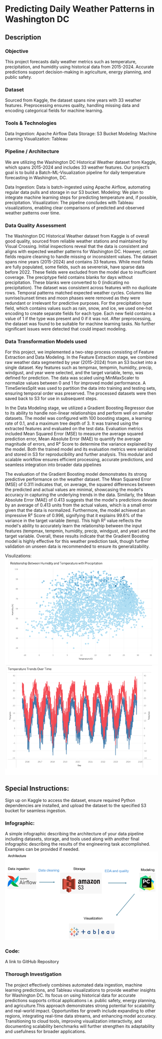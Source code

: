 # Predicting Daily Weather Patterns in Washington DC

## Description

### Objective
This project forecasts daily weather metrics such as temperature, precipitation, and humidity using historical data from 2015-2024. Accurate predictions support decision-making in agriculture, energy planning, and public safety.

### Dataset
Sourced from Kaggle, the dataset spans nine years with 33 weather features. Preprocessing ensures quality, handling missing data and encoding categorical fields for machine learning.

### Tools & Technologies
Data Ingestion: Apache Airflow
Data Storage: S3 Bucket
Modeling: Machine Learning
Visualization: Tableau

### Pipeline / Architecture
We are utilizing the Washington DC Historical Weather dataset from Kaggle, which spans 2015-2024 and includes 33 weather features. Our project’s goal is to build a Batch-ML-Visualization pipeline for daily temperature forecasting in Washington, DC.

Data Ingestion: Data is batch-ingested using Apache Airflow, automating regular data pulls and storage in our S3 bucket.
Modeling: We plan to integrate machine learning steps for predicting temperature and, if possible, precipitation.
Visualization: The pipeline concludes with Tableau visualizations, enabling clear comparisons of predicted and observed weather patterns over time.

### Data Quality Assessment
The Washington DC Historical Weather dataset from Kaggle is of overall good quality, sourced from reliable weather stations and maintained by Visual Crossing. Initial inspections reveal that the data is consistent and aligns with expected weather patterns for Washington DC. However, certain fields require cleaning to handle missing or inconsistent values.
The dataset spans nine years (2015-2024) and contains 33 features. While most fields are fully populated, some fields, such as severerisk, have sparse data before 2022. These fields were excluded from the model due to insufficient coverage. The preciptype field contains blanks for days without precipitation. These blanks were converted to 0 (indicating no precipitation).
The dataset was consistent across features with no duplicate rows. Temporal patterns matched expected weather cycles. Columns like sunrise/sunset times and moon phases were removed as they were redundant or irrelevant for predictive purposes.
For the precipitation type field, which contains values such as rain, snow, and ice, we used one-hot encoding to create separate fields for each type. Each new field contains a value of 1 if the type was present and 0 if it was not.
After preprocessing, the dataset was found to be suitable for machine learning tasks. No further significant issues were detected that could impact modeling.

### Data Transformation Models used


For this project, we implemented a two-step process consisting of Feature Extraction and Data Modeling. In the Feature Extraction stage, we combined raw weather data segmented by year (2015–2024) from an S3 bucket into a single dataset. Key features such as tempmax, tempmin, humidity, precip, windgust, and year were selected, and the target variable, temp, was defined for prediction. The data was scaled using MinMaxScaler to normalize values between 0 and 1 for improved model performance. A TimeSeriesSplit was used to partition the data into training and testing sets, ensuring temporal order was preserved. The processed datasets were then saved back to S3 for use in subsequent steps.

In the Data Modeling stage, we utilized a Gradient Boosting Regressor due to its ability to handle non-linear relationships and perform well on smaller datasets. The model was configured with 100 boosting stages, a learning rate of 0.1, and a maximum tree depth of 3. It was trained using the extracted features and evaluated on the test data. Evaluation metrics included Mean Squared Error (MSE) to measure the average squared prediction error, Mean Absolute Error (MAE) to quantify the average magnitude of errors, and R² Score to determine the variance explained by the model. Both the trained model and its evaluation metrics were serialized and stored in S3 for reproducibility and further analysis. This modular and scalable workflow ensures efficient processing, accurate predictions, and seamless integration into broader data pipelines

The evaluation of the Gradient Boosting model demonstrates its strong predictive performance on the weather dataset. The Mean Squared Error (MSE) of 0.311 indicates that, on average, the squared differences between the predicted and actual values are minimal, showcasing the model's accuracy in capturing the underlying trends in the data. Similarly, the Mean Absolute Error (MAE) of 0.413 suggests that the model's predictions deviate by an average of 0.413 units from the actual values, which is a small error given that the data is normalized. Furthermore, the model achieved an impressive R² Score of 0.996, signifying that it explains 99.6% of the variance in the target variable (temp). This high R² value reflects the model's ability to accurately learn the relationship between the input features (tempmax, tempmin, humidity, precip, windgust, and year) and the target variable. Overall, these results indicate that the Gradient Boosting model is highly effective for this weather prediction task, though further validation on unseen data is recommended to ensure its generalizability.

Visulizations:
![img.png](images%2Fimg.png)
![img1.png](images%2Fimg1.png)
## Special Instructions: 
Sign up on Kaggle to access the dataset, ensure required Python dependencies are installed, and upload the dataset to the specified S3 bucket for seamless ingestion.


### Infographic:
A simple infographic describing the architecture of your data pipeline including datasets, storage, and tools used along with another final infographic describing the results of the engineering task accomplished. Examples can be provided if needed.
![architecture.png](images%2Farchitecture.png)
### Code: 

A link to GitHub Repository




### Thorough Investigation

The project effectively combines automated data ingestion, machine learning predictions, and Tableau visualizations to provide weather insights for Washington DC. Its focus on using historical data for accurate predictions supports critical applications i.e. public safety, energy planning, and agriculture.This approach demonstrates strong potential for scalability and real-world impact. Opportunities for growth include expanding to other regions, integrating real-time data streams, and enhancing model accuracy. Transitioning to cloud tools, improving visualization interactivity, and documenting scalability benchmarks will further strengthen its adaptability and usefulness for broader applications.